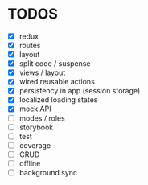 # TODOS

- [x] redux
- [x] routes
- [x] layout
- [x] split code / suspense
- [x] views / layout
- [x] wired reusable actions 
- [x] persistency in app  (session storage) 
- [x] localized loading states 
- [x] mock API
- [ ] modes / roles
- [ ] storybook
- [ ] test
- [ ] coverage
- [ ] CRUD
- [ ] offline
- [ ] background sync